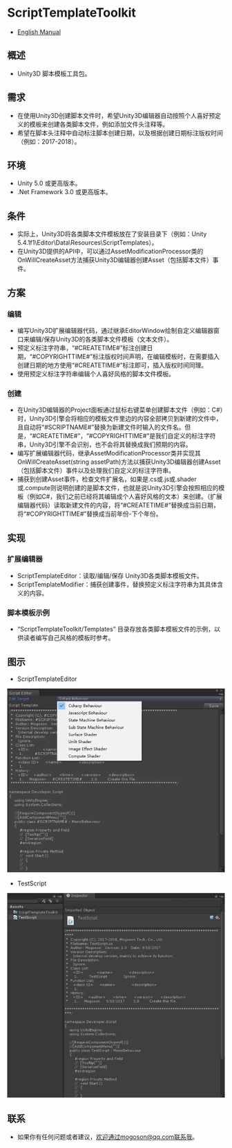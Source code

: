 ﻿# ScriptTemplateToolkit
- [English Manual](./README.md)

## 概述
- Unity3D 脚本模板工具包。

## 需求
- 在使用Unity3D创建脚本文件时，希望Unity3D编辑器自动按照个人喜好预定义的模板来创建各类脚本文件，例如添加文件头注释等。
- 希望在脚本头注释中自动标注脚本创建日期，以及根据创建日期标注版权时间（例如：2017-2018）。

## 环境
- Unity 5.0 或更高版本。
- .Net Framework 3.0 或更高版本。

## 条件
- 实际上，Unity3D将各类脚本文件模板放在了安装目录下（例如：Unity 5.4.1f1\Editor\Data\Resources\ScriptTemplates）。
- 在Unity3D提供的API中，可以通过AssetModificationProcessor类的OnWillCreateAsset方法捕获Unity3D编辑器创建Asset（包括脚本文件）事件。

## 方案
### 编辑
- 编写Unity3D扩展编辑器代码，通过继承EditorWindow绘制自定义编辑器窗口来编辑/保存Unity3D的各类脚本文件模板（文本文件）。
- 预定义标注字符串，“#CREATETIME#”标注创建日期，“#COPYRIGHTTIME#”标注版权时间声明，在编辑模板时，在需要插入创建日期的地方使用“#CREATETIME#”标注即可，插入版权时间同理。
- 使用预定义标注字符串编辑个人喜好风格的脚本文件模板。

### 创建
- 在Unity3D编辑器的Project面板通过鼠标右键菜单创建脚本文件（例如：C#）时，Unity3D引擎会将相应的模板文件里边的内容全部拷贝到新建的文件中，且自动将“#SCRIPTNAME#”替换为新建文件时输入的文件名。但是，“#CREATETIME#”，“#COPYRIGHTTIME#”是我们自定义的标注字符串，Unity3D引擎不会识别，也不会将其替换成我们预期的内容。
- 编写扩展编辑器代码，继承AssetModificationProcessor类并实现其OnWillCreateAsset(string assetPath)方法以捕获Unity3D编辑器创建Asset（包括脚本文件）事件以及处理我们自定义的标注字符串。
- 捕获到创建Asset事件，检查文件扩展名，如果是.cs或.js或.shader或.compute则说明创建的是脚本文件，也就是说Unity3D引擎会按照相应的模板（例如C#，我们之前已经将其编辑成个人喜好风格的文本）来创建。（扩展编辑器代码）读取新建文件的内容，将“#CREATETIME#”替换成当前日期，将“#COPYRIGHTTIME#”替换成当前年份-下个年份。

## 实现
### 扩展编辑器
- ScriptTemplateEditor：读取/编辑/保存 Unity3D各类脚本模板文件。
- ScriptTemplateModifier：捕获创建事件，替换预定义标注字符串为其具体含义的内容。

### 脚本模板示例
- “ScriptTemplateToolkit/Templates” 目录存放各类脚本模板文件的示例，以供读者编写自己风格的模板时参考。

## 图示
- ScriptTemplateEditor

![ScriptTemplateEditor](./Attachments/ScriptTemplateEditor.png)

- TestScript

![TestScript](./Attachments/TestScript.png)

## 联系
- 如果你有任何问题或者建议，欢迎通过mogoson@qq.com联系我。